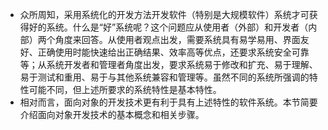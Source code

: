 - 众所周知，采用系统化的开发方法开发软件（特别是大规模软件）系统才可获得好的系统。什么是“好”系统呢？这个问题应从使用者（外部）和开发者（内部）两个角度来回答。从使用者观点出发，需要系统具有易学易用、界面友好、正确使用时能快速给出正确结果、效率高等优点，还要求系统安全可靠等；从系统开发者和管理者角度出发，要求系统易于修改和扩充、易于理解、易于测试和重用、易于与其他系统兼容和管理等。虽然不同的系统所强调的特性可能不同，但上述所要求的系统特性是基本特性。
- 相对而言，面向对象的开发技术更有利于具有上述特性的软件系统。本节简要介绍面向对象开发技术的基本概念和相关步骤。